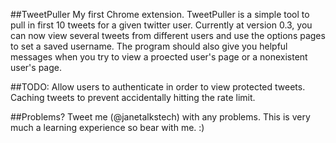 ##TweetPuller
My first Chrome extension. TweetPuller is a simple tool to pull in first 10 tweets for a given twitter user. Currently at version 0.3, you can now view several tweets from different users and use the options pages to set a saved username. The program should also give you helpful messages when you try to view a proected user's page or a nonexistent user's page. 

##TODO:
Allow users to authenticate in order to view protected tweets.
Caching tweets to prevent accidentally hitting the rate limit.

##Problems?
Tweet me (@janetalkstech) with any problems. This is very much a learning experience so bear with me. :)